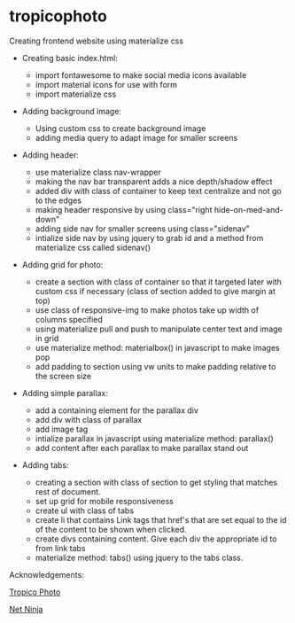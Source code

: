 # tropicophoto
Creating frontend website using materialize css

* Creating basic index.html:
  * import fontawesome to make social media icons available
  * import material icons for use with form
  * import materialize css

* Adding background image:
  * Using custom css to create background image
  * adding media query to adapt image for smaller screens

* Adding header:
  * use materialize class nav-wrapper 
  * making the nav bar transparent adds a nice depth/shadow effect
  * added div with class of container to keep text centralize and not go to the edges
  * making header responsive by using class="right hide-on-med-and-down"
  * adding side nav for smaller screens using class="sidenav"
  * intialize side nav by using jquery to grab id and a method from materialize css called sidenav()

* Adding grid for photo:
  * create a section with class of container so that it targeted later with custom css if necessary (class of section added to give margin at top)
  * use class of responsive-img to make photos take up width of columns specified
  * using materialize pull and push to manipulate center text and image in grid 
  * use materialize method: materialbox() in javascript to make images pop
  * add padding to section using vw units to make padding relative to the screen size

* Adding simple parallax:
  * add a containing element for the parallax div
  * add div with class of parallax
  * add image tag
  * intialize parallax in javascript using materialize method: parallax()
  * add content after each parallax to make parallax stand out

* Adding tabs:
  * creating a section with class of section to get styling that matches rest of document.
  * set up grid for mobile responsiveness
  * create ul with class of tabs
  * create li that contains Link tags that href's that are set equal to the id of the content to be shown when clicked.
  * create divs containing content. Give each div the appropriate id to from link tabs
  * materialize method: tabs() using jquery to the tabs class.

Acknowledgements:

[Tropico Photo](http://www.tropicophoto.com/)

[Net Ninja](https://www.youtube.com/channel/UCW5YeuERMmlnqo4oq8vwUpg)